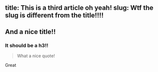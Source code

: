 title: This is a third article oh yeah!
slug: Wtf the slug is different from the title!!!!
-------
## And a nice title!!
### It should be a h3!!

> What a nice quote!

Great
